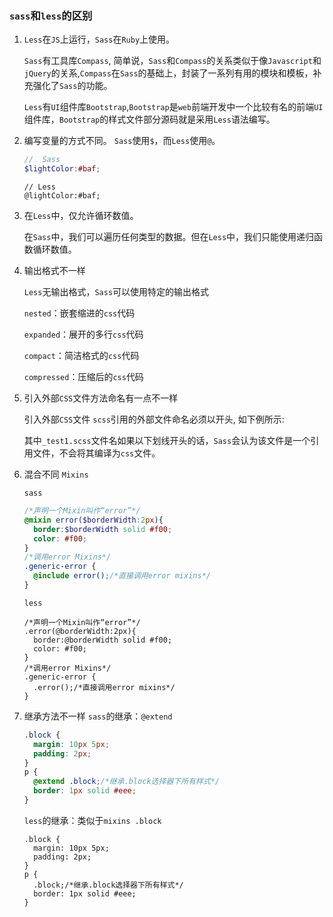 ### `sass`和`less`的区别
1. `Less`在`JS`上运行，`Sass`在`Ruby`上使用。
    
    `Sass`有工具库`Compass`, 简单说，`Sass`和`Compass`的关系类似于像`Javascript`和`jQuery`的关系,`Compass`在`Sass`的基础上，封装了一系列有用的模块和模板，补充强化了`Sass`的功能。

    `Less`有`UI`组件库`Bootstrap`,`Bootstrap`是`web`前端开发中一个比较有名的前端`UI`组件库，`Bootstrap`的样式文件部分源码就是采用`Less`语法编写。


2. 编写变量的方式不同。
    `Sass`使用`$`，而`Less`使用`@`。
    ```scss
    //  Sass
    $lightColor:#baf;
    ```
    ```less
    // Less
    @lightColor:#baf;
    ```

3. 在`Less`中，仅允许循环数值。

    在`Sass`中，我们可以遍历任何类型的数据。但在`Less`中，我们只能使用递归函数循环数值。


4. 输出格式不一样

    `Less`无输出格式，`Sass`可以使用特定的输出格式

    `nested`：嵌套缩进的`css`代码

    `expanded`：展开的多行`css`代码

    `compact`：简洁格式的`css`代码

    `compressed`：压缩后的`css`代码


5. 引入外部`CSS`文件方法命名有一点不一样

    引入外部`CSS`文件
    `scss`引用的外部文件命名必须以开头, 如下例所示:

    其中`_test1.scss`文件名如果以下划线开头的话，`Sass`会认为该文件是一个引用文件，不会将其编译为`css`文件。


6. 混合不同 `Mixins`

    `sass`
    ```scss
    /*声明一个Mixin叫作“error”*/
    @mixin error($borderWidth:2px){
      border:$borderWidth solid #f00;
      color: #f00;
    }
    /*调用error Mixins*/
    .generic-error {
      @include error();/*直接调用error mixins*/
    }
    ```

    `less`
    ```less
    /*声明一个Mixin叫作“error”*/
    .error(@borderWidth:2px){
      border:@borderWidth solid #f00;
      color: #f00;
    }
    /*调用error Mixins*/
    .generic-error {
      .error();/*直接调用error mixins*/
    }
    ```

7. 继承方法不一样
    `sass`的继承：`@extend`
    ```scss
    .block {
      margin: 10px 5px;
      padding: 2px;
    }
    p {
      @extend .block;/*继承.block选择器下所有样式*/
      border: 1px solid #eee;
    }
    ```


    `less`的继承：类似于`mixins .block`
    ```less
    .block {
      margin: 10px 5px;
      padding: 2px;
    }
    p {
      .block;/*继承.block选择器下所有样式*/
      border: 1px solid #eee;
    }
    ```